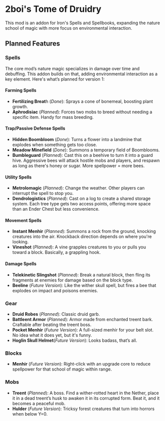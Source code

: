 # 2boi's Tome of Druidry
This mod is an addon for Iron's Spells and Spellbooks, expanding the nature school of magic with more focus on environmental interaction.

## Planned Features
### Spells
The core mod’s nature magic specializes in damage over time and debuffing. This addon builds on that, adding environmental interaction as a key element. Here's what’s planned for version 1:

#### Farming Spells
- **Fertilizing Breat**h (*Done*): Sprays a cone of bonemeal, boosting plant growth.
- **Aphrodisiac** (*Planned*): Forces two mobs to breed without needing a specific item. Handy for mass breeding.

#### Trap/Passive Defense Spells
- **Hidden Boombloom** (*Done*): Turns a flower into a landmine that explodes when something gets too close.
- **Meadow Minefield** (*Done*): Summons a temporary field of Boomblooms.
- **Bumbleguard** (*Planned*): Cast this on a beehive to turn it into a guard hive. Aggressive bees will attack hostile mobs and players, and respawn as long as there's honey or sugar. More spellpower = more bees.

#### Utility Spells
- **Metrolomagic** (*Planned*): Change the weather. Other players can interrupt the spell to stop you.
- **Dendrologistics** (*Planned*): Cast on a log to create a shared storage system. Each tree type gets two access points, offering more space than an Ender Chest but less convenience.

#### Movement Spells
- **Instant Menhir** (*Planned*): Summons a rock from the ground, knocking creatures into the air. Knockback direction depends on where you're looking.
- **Vineshot** (*Planned*): A vine grapples creatures to you or pulls you toward a block. Basically, a grappling hook.

#### Damage Spells
- **Telekinetic Slingshot** (*Planned*): Break a natural block, then fling its fragments at enemies for damage based on the block type.
- **Beeline** (*Future Version*): Like the wither skull spell, but fires a bee that explodes on impact and poisons enemies.

### Gear
- **Druid Robes** (*Planned*): Classic druid garb.
- **Battleent Armor** (*Planned*): Armor made from enchanted treent bark. Craftable after beating the treent boss.
- **Pocket Menhir** (*Future Version*): A full-sized menhir for your belt slot. No idea what it does yet, but it's funny.
- **Hoglin Skull Helmet**(*Future Version*): Looks badass, that’s all.

### Blocks
- **Menhir** (*Future Version*): Right-click with an upgrade core to reduce spellpower for that school of magic within range.

### Mobs
- **Treent** (*Planned*): A boss. Find a wither-rotted heart in the Nether, place it in a dead treent’s husk to awaken it in its corrupted form. Beat it, and it becomes a peaceful mob.
- **Hulder** (*Future Version*): Tricksy forest creatures that turn into horrors when below Y=0.